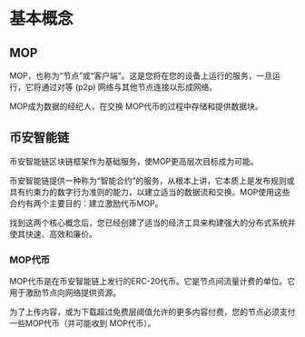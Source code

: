 # 基本概念

## MOP

MOP，也称为“节点”或“客户端”。这是您将在您的设备上运行的服务，一旦运行，它将通过对等 (p2p) 网络与其他节点连接以形成网络。

MOP成为数据的经纪人，在交换 MOP代币的过程中存储和提供数据块。

## 币安智能链

币安智能链区块链框架作为基础服务，使MOP更高层次目标成为可能。

币安智能链提供一种称为“智能合约”的服务，从根本上讲，它本质上是发布规则或具有约束力的数字行为准则的能力，以建立适当的数据流和交换。MOP使用这些合约有两个主要目的：建立激励代币MOP。

找到这两个核心概念后，您已经创建了适当的经济工具来构建强大的分布式系统并使其快速、高效和廉价。

### MOP代币

MOP代币是在币安智能链上发行的ERC-20代币。它是节点间流量计费的单位。它用于激励节点向网络提供资源。

为了上传内容，或为下载超过免费层阈值允许的更多内容付费，您的节点必须支付一些MOP代币（并可能收到 MOP代币）。